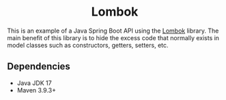 <h1 align="center"><strong>Lombok</strong></h1>

This is an example of a Java Spring Boot API using the [Lombok](https://projectlombok.org/) library. The main benefit of this library is to hide the excess code that normally exists in model classes such as constructors, getters, setters, etc.

## **Dependencies**

- Java JDK 17
- Maven 3.9.3+